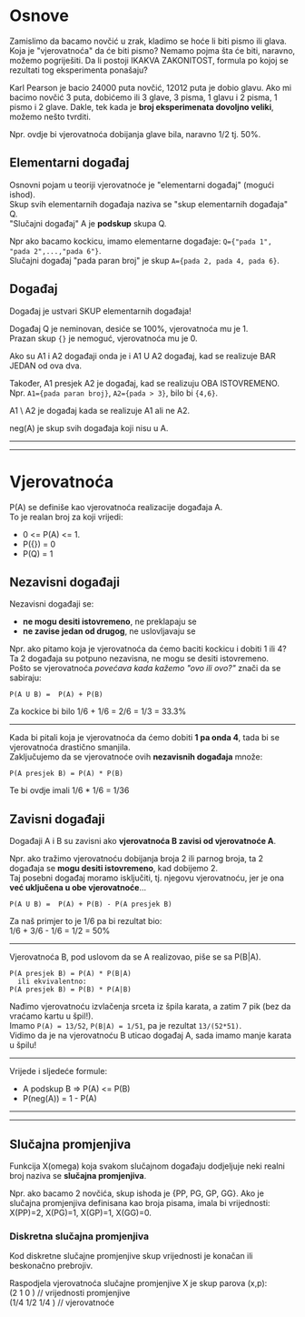 
# Osnove
Zamislimo da bacamo novčić u zrak, kladimo se hoće li biti pismo ili glava.  
Koja je "vjerovatnoća" da će biti pismo? 
Nemamo pojma šta će biti, naravno, možemo pogriješiti.
Da li postoji IKAKVA ZAKONITOST, formula po kojoj se rezultati tog eksperimenta ponašaju?

Karl Pearson je bacio 24000 puta novčić, 12012 puta je dobio glavu.
Ako mi bacimo novčić 3 puta, dobićemo ili 3 glave, 3 pisma, 1 glavu i 2 pisma, 1 pismo i 2 glave.
Dakle, tek kada je **broj eksperimenata dovoljno veliki**, možemo nešto tvrditi.

Npr. ovdje bi vjerovatnoća dobijanja glave bila, naravno 1/2 tj. 50%.

## Elementarni događaj
Osnovni pojam u teoriji vjerovatnoće je "elementarni događaj" (mogući ishod).  
Skup svih elementarnih događaja naziva se "skup elementarnih događaja" Q.  
"Slučajni događaj" A je **podskup** skupa Q.

Npr ako bacamo kockicu, imamo elementarne događaje: `Q={"pada 1", "pada 2",...,"pada 6"}`.  
Slučajni događaj "pada paran broj" je skup `A={pada 2, pada 4, pada 6}`.

## Događaj
Događaj je ustvari SKUP elementarnih događaja!

Događaj Q je neminovan, desiće se 100%, vjerovatnoća mu je 1.  
Prazan skup `{}` je nemoguć, vjerovatnoća mu je 0.

Ako su A1 i A2 događaji onda je i A1 U A2 događaj, kad se realizuje BAR JEDAN od ova dva.

Također, A1 presjek A2 je događaj, kad se realizuju OBA ISTOVREMENO. 
Npr. `A1={pada paran broj}`, `A2={pada > 3}`, bilo bi `{4,6}`.

A1 \ A2 je događaj kada se realizuje A1 ali ne A2.

neg(A) je skup svih događaja koji nisu u A.




---
---
# Vjerovatnoća
P(A) se definiše kao vjerovatnoća realizacije događaja A.  
To je realan broj za koji vrijedi:
- 0 <= P(A) <= 1.
- P({}) = 0
- P(Q)  = 1

## Nezavisni događaji
Nezavisni događaji se:
- **ne mogu desiti istovremeno**, ne preklapaju se
- **ne zavise jedan od drugog**, ne uslovljavaju se

Npr. ako pitamo koja je vjerovatnoća da ćemo baciti kockicu i dobiti 1 ili 4? Ta 2 događaja su potpuno nezavisna, ne mogu se desiti istovremeno.  
Pošto se vjerovatnoća *povećava kada kažemo "ovo ili ovo?"* znači da se sabiraju:
```
P(A U B) =  P(A) + P(B)
```
Za kockice bi bilo 1/6 + 1/6 = 2/6 = 1/3 = 33.3%

---
Kada bi pitali koja je vjerovatnoća da ćemo dobiti **1 pa onda 4**, tada bi se vjerovatnoća drastično smanjila.  
Zaključujemo da se vjerovatnoće ovih **nezavisnih događaja** množe:
```
P(A presjek B) = P(A) * P(B)
```
Te bi ovdje imali 1/6 * 1/6 = 1/36

## Zavisni događaji

Događaji A i B su zavisni ako **vjerovatnoća B zavisi od vjerovatnoće A**.  

Npr. ako tražimo vjerovatnoću dobijanja broja 2 ili parnog broja, ta 2 događaja se **mogu desiti istovremeno**, kad dobijemo 2.  
Taj posebni događaj moramo isključiti, tj. njegovu vjerovatnoću, jer je ona **već  uključena u obe vjerovatnoće**...
```
P(A U B) =  P(A) + P(B) - P(A presjek B)
```
Za naš primjer to je 1/6 pa bi rezultat bio:  
1/6 + 3/6 - 1/6 = 1/2 = 50%

---
Vjerovatnoća B, pod uslovom da se A realizovao, piše se sa P(B|A).  
```
P(A presjek B) = P(A) * P(B|A)
  ili ekvivalentno:
P(A presjek B) = P(B) * P(A|B)
```
Nađimo vjerovatnoću izvlačenja srceta iz špila karata, a zatim 7 pik (bez da vraćamo kartu u špil!).  
Imamo `P(A) = 13/52`, `P(B|A) = 1/51`, pa je rezultat `13/(52*51)`.  
Vidimo da je na vjerovatnoću B uticao događaj A, sada imamo manje karata u špilu!

---
Vrijede i sljedeće formule:
- A podskup B   =>  P(A) <= P(B)
- P(neg(A)) = 1 - P(A)



---
---
## Slučajna promjenjiva
Funkcija X(omega) koja svakom slučajnom događaju dodjeljuje neki realni broj
naziva se **slučajna promjenjiva**.

Npr. ako bacamo 2 novčića, skup ishoda je {PP, PG, GP, GG}.
Ako je slučajna promjenjiva definisana kao broja pisama, imala bi vrijednosti:
X(PP)=2, X(PG)=1, X(GP)=1, X(GG)=0.

### Diskretna slučajna promjenjiva
Kod diskretne slučajne promjenjive skup vrijednosti je konačan ili beskonačno prebrojiv.

Raspodjela vjerovatnoća slučajne promjenjive X je skup parova (x,p):  
(2      1       0       ) // vrijednosti promjenjive  
(1/4    1/2     1/4     ) // vjerovatnoće


